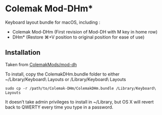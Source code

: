 # Colemak Mod-DHm\*

Keyboard layout bundle for macOS, including :

- Colemak Mod-DHm (First revision of Mod-DH with M key in home row)
- DHm\* (Restore ⌘+V position to original position for ease of use)

## Installation

Taken from [ColemakMods/mod-dh](https://github.com/ColemakMods/mod-dh/tree/master/OS_X)

To install, copy the ColemakDHm.bundle folder to either
~/Library/Keyboard\ Layouts
or
/Library/Keyboard\ Layouts

```shell
sudo cp -r /path/to/Colemak-DHm/ColemakDHm.bundle /Library/Keyboard\ Layouts
```

It doesn’t take admin privileges to install in ~/Library, but OS X will revert
back to QWERTY every time you type in a password.
